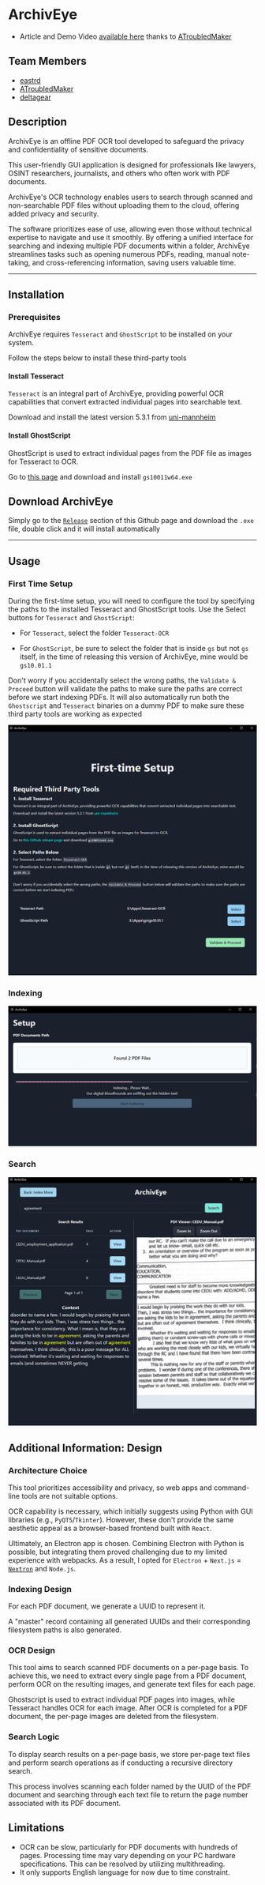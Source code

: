 
# ArchivEye

- Article and Demo Video [available here](https://ipyt.info/archiveye.html) thanks to [ATroubledMaker](https://ipyt.info/)

## Team Members

- [eastrd](https://github.com/eastrd/)
- [ATroubledMaker](https://ipyt.info/)
- [deltagear](https://github.com/michaelgailling/) 

## Description

ArchivEye is an offline PDF OCR tool developed to safeguard the privacy and confidentiality of sensitive documents.

This user-friendly GUI application is designed for professionals like lawyers, OSINT researchers, journalists, and others who often work with PDF documents.

ArchivEye's OCR technology enables users to search through scanned and non-searchable PDF files without uploading them to the cloud, offering added privacy and security.

The software prioritizes ease of use, allowing even those without technical expertise to navigate and use it smoothly. By offering a unified interface for searching and indexing multiple PDF documents within a folder, ArchivEye streamlines tasks such as opening numerous PDFs, reading, manual note-taking, and cross-referencing information, saving users valuable time.

---

## Installation

### Prerequisites

ArchivEye requires `Tesseract` and `GhostScript` to be installed on your system. 

Follow the steps below to install these third-party tools

#### Install Tesseract

`Tesseract` is an integral part of ArchivEye, providing powerful OCR capabilities that convert extracted individual pages into searchable text.

Download and install the latest version 5.3.1 from [uni-mannheim](https://digi.bib.uni-mannheim.de/tesseract/tesseract-ocr-w64-setup-5.3.1.20230401.exe)

#### Install GhostScript

GhostScript is used to extract individual pages from the PDF file as images for Tesseract to OCR.

Go to [this page](https://github.com/ArtifexSoftware/ghostpdl-downloads/releases) and download and install `gs10011w64.exe`

## Download ArchivEye

Simply go to the [`Release`](https://github.com/eastrd/ArchivEye/releases/tag/v0.2.1) section of this Github page and download the `.exe` file, double click and it will install automatically

---

## Usage

### First Time Setup

During the first-time setup, you will need to configure the tool by specifying the paths to the installed Tesseract and GhostScript tools. Use the Select buttons for `Tesseract` and `GhostScript`:

- For `Tesseract`, select the folder `Tesseract-OCR`

- For `GhostScript`, be sure to select the folder that is inside `gs` but not `gs` itself, in the time of releasing this version of ArchivEye, mine would be `gs10.01.1`
      
Don't worry if you accidentally select the wrong paths, the `Validate & Proceed` button will validate the paths to make sure the paths are correct before we start indexing PDFs. It will also automatically run both the `Ghostscript` and `Tesseract` binaries on a dummy PDF to make sure these third party tools are working as expected

![First Time Setup Screenshot](/screenshots/precheck.png)

### Indexing

![Indexing Screenshot](/screenshots/index.png)


### Search

![Search Screenshot](/screenshots/search.png)


## Additional Information: Design

### Architecture Choice

This tool prioritizes accessibility and privacy, so web apps and command-line tools are not suitable options.

OCR capability is necessary, which initially suggests using Python with GUI libraries (e.g., `PyQT5`/`Tkinter`). However, these don't provide the same aesthetic appeal as a browser-based frontend built with `React`.

Ultimately, an Electron app is chosen. Combining Electron with Python is possible, but integrating them proved challenging due to my limited experience with webpacks. As a result, I opted for `Electron` + `Next.js` = [`Nextron`](https://github.com/saltyshiomix/nextron) and `Node.js`.

### Indexing Design

For each PDF document, we generate a UUID to represent it. 

A "master" record containing all generated UUIDs and their corresponding filesystem paths is also generated.

### OCR Design

This tool aims to search scanned PDF documents on a per-page basis. To achieve this, we need to extract every single page from a PDF document, perform OCR on the resulting images, and generate text files for each page.

Ghostscript is used to extract individual PDF pages into images, while Tesseract handles OCR for each image. After OCR is completed for a PDF document, the per-page images are deleted from the filesystem.

### Search Logic

To display search results on a per-page basis, we store per-page text files and perform search operations as if conducting a recursive directory search.

This process involves scanning each folder named by the UUID of the PDF document and searching through each text file to return the page number associated with its PDF document.

## Limitations

- OCR can be slow, particularly for PDF documents with hundreds of pages. Processing time may vary depending on your PC hardware specifications. This can be resolved by utilizing multithreading.
- It only supports English language for now due to time constraint.